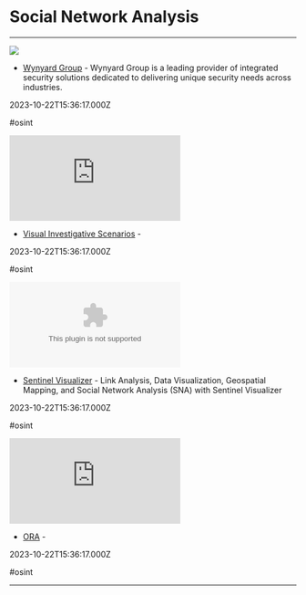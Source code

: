 # Social Network Analysis

---

![](https://www.wynyardgroup.com/wp-content/uploads/2021/08/about-460x500.jpg)

- [Wynyard Group](https://wynyardgroup.com) - Wynyard Group is a leading provider of integrated security solutions dedicated to delivering unique security needs across industries.

2023-10-22T15:36:17.000Z

#osint

![](https://rdl.ink/render/https%3A%2F%2Fvis.occrp.org)

- [Visual Investigative Scenarios](https://vis.occrp.org) - 

2023-10-22T15:36:17.000Z

#osint

![](https://rdl.ink/render/http%3A%2F%2Fwww.fmsasg.com)

- [Sentinel Visualizer](http://www.fmsasg.com) - Link Analysis, Data Visualization, Geospatial Mapping, and Social Network Analysis (SNA) with Sentinel Visualizer

2023-10-22T15:36:17.000Z

#osint

![](https://rdl.ink/render/http%3A%2F%2Fwww.casos.cs.cmu.edu%2Fprojects%2Fora%2Fsoftware.php)

- [ORA](http://www.casos.cs.cmu.edu/projects/ora/software.php) - 

2023-10-22T15:36:17.000Z

#osint

---

